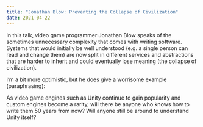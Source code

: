 ```yaml
---
title: "Jonathan Blow: Preventing the Collapse of Civilization"
date: 2021-04-22
---
```


In this talk, video game programmer Jonathan Blow speaks of the sometimes
unnecessary complexity that comes with writing software. Systems that would
initially be well understood (e.g. a single person can read and change them) are
now split in different services and abstractions that are harder to inherit and
could eventually lose meaning (the collapse of civilization).

I’m a bit more optimistic, but he does give a worrisome example (paraphrasing):

As video game engines such as Unity continue to gain popularity and custom
engines become a rarity, will there be anyone who knows how to write them 50
years from now? Will anyone still be around to understand Unity itself?